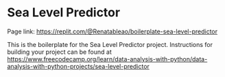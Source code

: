 # Sea Level Predictor

Page link: https://replit.com/@Renatableao/boilerplate-sea-level-predictor

This is the boilerplate for the Sea Level Predictor project. Instructions for building your project can be found at https://www.freecodecamp.org/learn/data-analysis-with-python/data-analysis-with-python-projects/sea-level-predictor
